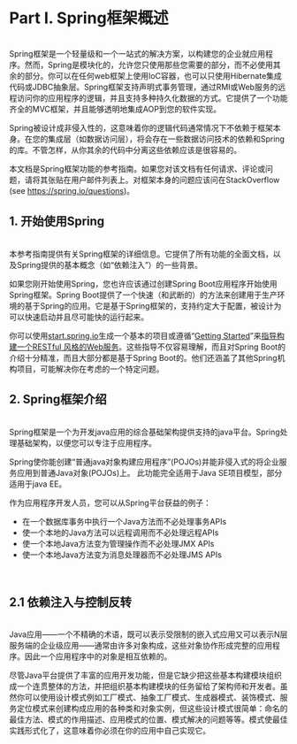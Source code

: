 # Part I. Spring框架概述
<br/>
Spring框架是一个轻量级和一个一站式的解决方案，以构建您的企业就应用程序。然而，Spring是模块化的，允许您只使用那些您需要的部分，而不必使用其余的部分。你可以在任何web框架上使用IoC容器，也可以只使用Hibernate集成代码或JDBC抽象层。Spring框架支持声明式事务管理，通过RMI或Web服务的远程访问你的应用程序的逻辑，并且支持多种持久化数据的方式。它提供了一个功能齐全的MVC框架，并且能够透明地集成AOP到您的软件实现。

Spring被设计成非侵入性的，这意味着你的逻辑代码通常情况下不依赖于框架本身。在您的集成层（如数据访问层），将会存在一些数据访问技术的依赖和Spring的库。不管怎样，从你其余的代码中分离这些依赖应该是很容易的。

本文档是Spring框架功能的参考指南。如果您对该文档有任何请求、评论或问题，请将其张贴在用户邮件列表上。对框架本身的问题应该问在StackOverflow (see https://spring.io/questions)。
<br/>

## 1. 开始使用Spring
<br/>
本参考指南提供有关Spring框架的详细信息。它提供了所有功能的全面文档，以及Spring提供的基本概念（如“依赖注入”）的一些背景。

如果您刚开始使用Spring，您也许应该通过创建Spring Boot应用程序开始使用Spring框架。Spring Boot提供了一个快速（和武断的）的方法来创建用于生产环境的基于Spring的应用。它是基于Spring框架的，支持约定大于配置，被设计为可以快速启动并且尽可能快的运行起来。

你可以使用[start.spring.io](http://start.spring.io/)生成一个基本的项目或遵循“[Getting Started](https://spring.io/guides)”来[指导构建一个RESTful 风格的Web服务](https://spring.io/guides/gs/rest-service/)。这些指导不仅容易理解，而且对Spring Boot的介绍十分精准，而且大部分都是基于Spring Boot的。他们还涵盖了其他Spring机构项目，可能解决你在考虑的一个特定问题。
<br/>

## 2. Spring框架介绍
<br/>
Spring框架是一个为开发java应用的综合基础架构提供支持的java平台。Spring处理基础架构，以便您可以专注于应用程序。

Spring使你能创建“普通java对象构建应用程序”(POJOs)并能非侵入式的将企业服务应用到普通Java对象(POJOs)上。
此功能完全适用于Java SE项目模型，部分适用于java EE。

作为应用程序开发人员，您可以从Spring平台获益的例子：

* 在一个数据库事务中执行一个Java方法而不必处理事务APIs 
* 使一个本地的Java方法可以远程调用而不必处理远程APIs 
* 使一个本地Java方法变为管理操作而不必处理JMX APIs 
* 使一个本地Java方法变为消息处理器而不必处理JMS APIs
<br/>

## 2.1 依赖注入与控制反转
<br/>
Java应用——一个不精确的术语，既可以表示受限制的嵌入式应用又可以表示N层服务端的企业级应用——通常由许多对象构成，这些对象协作形成完整的应用程序。因此一个应用程序中的对象是相互依赖的。

尽管Java平台提供了丰富的应用开发功能，但是它缺少把这些基本构建模块组织成一个连贯整体的方法，并把组织基本构建模块的任务留给了架构师和开发者。虽然你可以使用设计模式例如工厂模式、抽象工厂模式、生成器模式、装饰模式、服务定位模式来创建构成应用的各种类和对象实例，但这些设计模式很简单：命名的最佳方法、模式的作用描述、应用模式的位置、模式解决的问题等等。模式使最佳实践形式化了，这意味着你必须在你的应用中自己实现它。